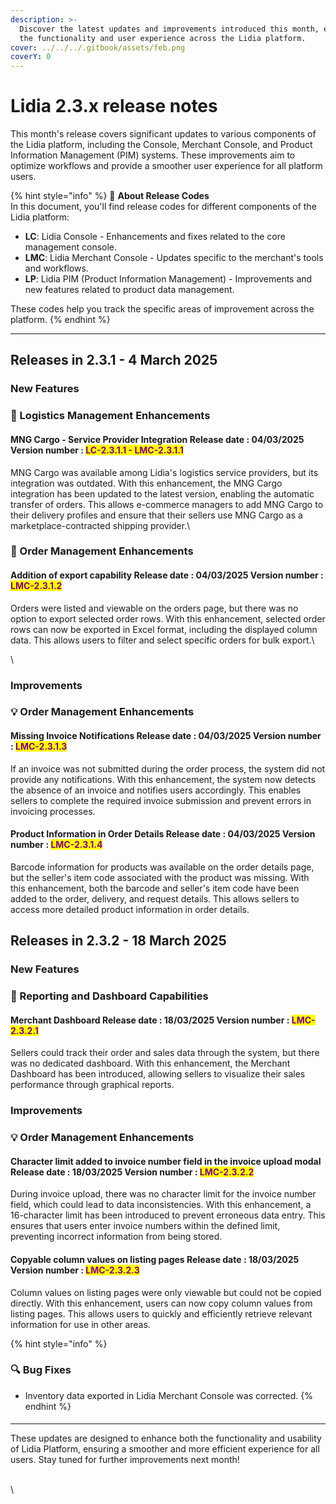 ```yaml
---
description: >-
  Discover the latest updates and improvements introduced this month, enhancing
  the functionality and user experience across the Lidia platform.
cover: ../../../.gitbook/assets/feb.png
coverY: 0
---
```


# Lidia 2.3.x release notes

This month's release covers significant updates to various components of the Lidia platform, including the Console, Merchant Console, and Product Information Management (PIM) systems. These improvements aim to optimize workflows and provide a smoother user experience for all platform users.

{% hint style="info" %}
🔎 **About Release Codes**\
In this document, you'll find release codes for different components of the Lidia platform:

* **LC**: Lidia Console - Enhancements and fixes related to the core management console.
* **LMC**: Lidia Merchant Console - Updates specific to the merchant's tools and workflows.
* **LP**: Lidia PIM (Product Information Management) - Improvements and new features related to product data management.

These codes help you track the specific areas of improvement across the platform.
{% endhint %}

***

## Releases in 2.3.1 - 4 March 2025

### New Features

### 🎯 Logistics Management Enhancements

#### **MNG Cargo - Service Provider Integration** **Release date :**  04/03/2025 **Version number :** <mark style="color:purple;">LC-2.3.1.1 - LMC-2.3.1.1</mark>

MNG Cargo was available among Lidia's logistics service providers, but its integration was outdated. With this enhancement, the MNG Cargo integration has been updated to the latest version, enabling the automatic transfer of orders. This allows e-commerce managers to add MNG Cargo to their delivery profiles and ensure that their sellers use MNG Cargo as a marketplace-contracted shipping provider.\




### 🎯 Order Management Enhancements

#### Addition of export capability **Release date :** 04/03/2025 **Version number :** <mark style="color:purple;">LMC-2.3.1.2</mark>

Orders were listed and viewable on the orders page, but there was no option to export selected order rows. With this enhancement, selected order rows can now be exported in Excel format, including the displayed column data. This allows users to filter and select specific orders for bulk export.\


\


### Improvements

### 💡 Order Management Enhancements

#### Missing Invoice Notifications **Release date :** 04/03/2025 **Version number :** <mark style="color:purple;">LMC-2.3.1.3</mark>

If an invoice was not submitted during the order process, the system did not provide any notifications. With this enhancement, the system now detects the absence of an invoice and notifies users accordingly. This enables sellers to complete the required invoice submission and prevent errors in invoicing processes.



#### Product Information in Order Details **Release date :** 04/03/2025 **Version number :** <mark style="color:purple;">LMC-2.3.1.4</mark>

Barcode information for products was available on the order details page, but the seller's item code associated with the product was missing. With this enhancement, both the barcode and seller's item code have been added to the order, delivery, and request details. This allows sellers to access more detailed product information in order details.



## Releases in **2.3.2 - 18 March 2025**

### New Features

### 🎯 Reporting and Dashboard Capabilities

#### **Merchant Dashboard** **Release date :** 18/03/2025 **Version number :** <mark style="color:purple;">LMC-2.3.2.1</mark>

Sellers could track their order and sales data through the system, but there was no dedicated dashboard. With this enhancement, the Merchant Dashboard has been introduced, allowing sellers to visualize their sales performance through graphical reports.





### Improvements

### 💡 Order Management Enhancements

#### Character limit added to invoice number field in the invoice upload modal **Release date :** 18/03/2025 **Version number :** <mark style="color:purple;">LMC-2.3.2.2</mark>

During invoice upload, there was no character limit for the invoice number field, which could lead to data inconsistencies. With this enhancement, a 16-character limit has been introduced to prevent erroneous data entry. This ensures that users enter invoice numbers within the defined limit, preventing incorrect information from being stored.



#### Copyable column values on listing pages **Release date : 18**/03/2025 **Version number :** <mark style="color:purple;">LMC-2.3.2.3</mark>

Column values on listing pages were only viewable but could not be copied directly. With this enhancement, users can now copy column values from listing pages. This allows users to quickly and efficiently retrieve relevant information for use in other areas.





{% hint style="info" %}
### 🔍 Bug Fixes

* Inventory data exported in Lidia Merchant Console was corrected.
{% endhint %}

####

***

These updates are designed to enhance both the functionality and usability of Lidia Platform, ensuring a smoother and more efficient experience for all users. Stay tuned for further improvements next month!

\
\
